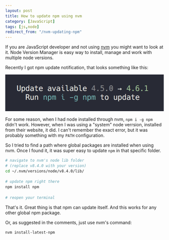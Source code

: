 ```yaml
---
layout: post
title: How to update npm using nvm
category: [JavaScript]
tags: [js,node]
redirect_from: "/nvm-updating-npm"
---
```


If you are JavaScript developer and not using [nvm](https://github.com/creationix/nvm) you might want to look at it.
Node Version Manager is easy way to install, manage and work with multiple node versions.

Recently I got npm update notification, that looks something like this:
 
![npm update notification](/public/img/npm-update.png)

For some reason, when I had node installed through nvm, `npm i -g npm` didn't work. However, when I was using a "system" node verrsion, installed from their website, it did. I can't remember the exact error, but it was probably something with my `PATH` configuration.

So I tried to find a path where global packages are installed when using nvm. Once I found it, it was super easy to update `npm` in that specific folder.

```bash
# navigate to nvm's node lib folder
# (replace v8.4.0 with your version)
cd ~/.nvm/versions/node/v8.4.0/lib/

# update npm right there
npm install npm

# reopen your terminal
```

That's it. Great thing is that npm can update itself. And this works for any other global npm package.

Or, as suggested in the comments, just use nvm's command:
```
nvm install-latest-npm
```
